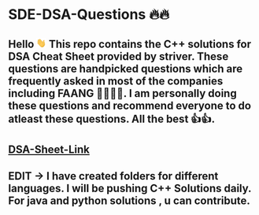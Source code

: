 # SDE-DSA-Questions 🔥🔥
## Hello <img src="https://raw.githubusercontent.com/ABSphreak/ABSphreak/master/gifs/Hi.gif" width="20px" /> This repo contains the C++ solutions for DSA Cheat Sheet provided by striver. These questions are handpicked questions which are frequently asked in most of the companies including FAANG 👩‍💻👨‍💻. I am personally doing these questions and recommend everyone to do atleast these questions. All the best 👍👍.
## [DSA-Sheet-Link](https://docs.google.com/document/d/1SM92efk8oDl8nyVw8NHPnbGexTS9W-1gmTEYfEurLWQ/edit)
## EDIT ->  I have created folders for different languages. I will be pushing C++ Solutions daily. For java and python solutions , u can contribute.
